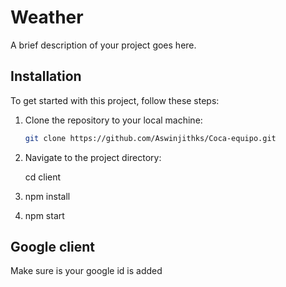 # Weather

A brief description of your project goes here.

## Installation

To get started with this project, follow these steps:

1. Clone the repository to your local machine:

   ```bash
   git clone https://github.com/Aswinjithks/Coca-equipo.git

   ```

2. Navigate to the project directory:

   cd client

3. npm install

4. npm start

## Google client 

Make sure is your google id is added





